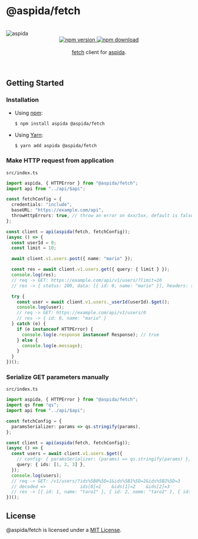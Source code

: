 # @aspida/fetch

<br />
<img src="https://aspida.github.io/aspida/logos/png/logo.png" alt="aspida" title="aspida" />
<div align="center">
  <a href="https://www.npmjs.com/package/@aspida/fetch">
    <img src="https://img.shields.io/npm/v/@aspida/fetch" alt="npm version" />
  </a>
  <a href="https://www.npmjs.com/package/@aspida/fetch">
    <img src="https://img.shields.io/npm/dm/@aspida/fetch" alt="npm download" />
  </a>
</div>
<br />
<div align="center"><a href="https://developer.mozilla.org/en-US/docs/Web/API/Fetch_API">fetch</a> client for <a href="https://github.com/aspida/aspida/">aspida</a>.</div>
<br />
<br />

## Getting Started

### Installation

- Using [npm](https://www.npmjs.com/):

  ```sh
  $ npm install aspida @aspida/fetch
  ```

- Using [Yarn](https://yarnpkg.com/):

  ```sh
  $ yarn add aspida @aspida/fetch
  ```

### Make HTTP request from application

`src/index.ts`

```typescript
import aspida, { HTTPError } from "@aspida/fetch";
import api from "../api/$api";

const fetchConfig = {
  credentials: "include",
  baseURL: "https://example.com/api",
  throwHttpErrors: true, // throw an error on 4xx/5xx, default is false
};

const client = api(aspida(fetch, fetchConfig));
(async () => {
  const userId = 0;
  const limit = 10;

  await client.v1.users.post({ name: "mario" });

  const res = await client.v1.users.get({ query: { limit } });
  console.log(res);
  // req -> GET: https://example.com/api/v1/users/?limit=10
  // res -> { status: 200, data: [{ id: 0, name: "mario" }], headers: {...} }

  try {
    const user = await client.v1.users._userId(userId).$get();
    console.log(user);
    // req -> GET: https://example.com/api/v1/users/0
    // res -> { id: 0, name: "mario" }
  } catch (e) {
    if (e instanceof HTTPError) {
      console.log(e.response instanceof Response); // true
    } else {
      console.log(e.message);
    }
  }
})();
```

### Serialize GET parameters manually

`src/index.ts`

```ts
import aspida, { HTTPError } from "@aspida/fetch";
import qs from "qs";
import api from "../api/$api";

const fetchConfig = {
  paramsSerializer: params => qs.stringify(params),
};

const client = api(aspida(fetch, fetchConfig));
(async () => {
  const users = await client.v1.users.$get({
    // config: { paramsSerializer: (params) => qs.stringify(params) },
    query: { ids: [1, 2, 3] },
  });
  console.log(users);
  // req -> GET: /v1/users/?ids%5B0%5D=1&ids%5B1%5D=2&ids%5B2%5D=3
  // decoded =>             ids[0]=1    &ids[1]=2    &ids[2]=3
  // res -> [{ id: 1, name: "taro1" }, { id: 2, name: "taro2" }, { id: 3, name: "taro3" }]
})();
```

## License

@aspida/fetch is licensed under a [MIT License](https://github.com/aspida/aspida/blob/master/packages/aspida-fetch/LICENSE).
